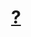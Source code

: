 <!--**noahshz/noahshz** is a ✨ _special_ ✨ repository because its `README.md` (this file) appears on your GitHub profile.-->

<h1 align="center"><a target="_blank" href="https://www.youtube.com/watch?v=cJMwBwFj5nQ&ab_channel=TerryLeeMcBride">?</a></h1>
